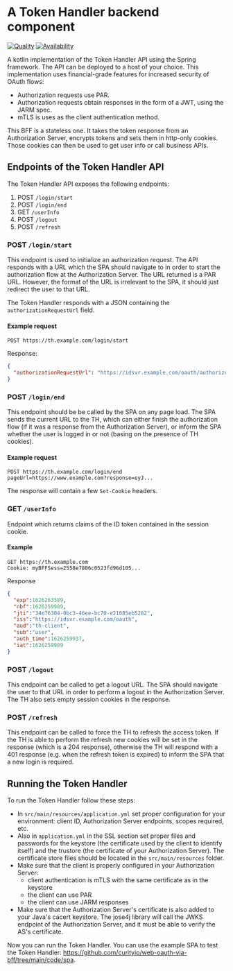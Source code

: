 # A Token Handler backend component

[![Quality](https://img.shields.io/badge/quality-experiment-red)](https://curity.io/resources/code-examples/status/)
[![Availability](https://img.shields.io/badge/availability-source-blue)](https://curity.io/resources/code-examples/status/)

A kotlin implementation of the Token Handler API using the Spring framework. The API can be deployed to a host of your choice. This implementation uses financial-grade features for increased security of OAuth flows:

- Authorization requests use PAR.
- Authorization requests obtain responses in the form of a JWT, using the JARM spec.
- mTLS is uses as the client authentication method.

This BFF is a stateless one. It takes the token response from an Authorization Server, encrypts tokens and sets them in http-only cookies. Those cookies can then be used to get user info or call business APIs.

## Endpoints of the Token Handler API

The Token Handler API exposes the following endpoints:

1. POST `/login/start`
2. POST `/login/end`
3. GET `/userInfo`
4. POST `/logout`
5. POST `/refresh`

### POST `/login/start`

This endpoint is used to initialize an authorization request. The API responds with a URL which the SPA should navigate to in order to start the authorization flow at the Authorization Server. The URL returned is a PAR URL. However, the format of the URL is irrelevant to the SPA, it should just redirect the user to that URL.

The Token Handler responds with a JSON containing the `authorizationRequestUrl` field.

#### Example request

`POST https://th.example.com/login/start`

Response:
```json
{
  "authorizationRequestUrl": "https://idsvr.example.com/oauth/authorize?client_id=bff_client&request_uri=urn:ietf:params:oauth:request_uri:c0...43"
}
```

### POST `/login/end`

This endpoint should be be called by the SPA on any page load. The SPA sends the current URL to the TH, which can either finish the authorization flow (if it was a response from the Authorization Server), or inform the SPA whether the user is logged in or not (basing on the presence of TH cookies).

#### Example request

```http
POST https://th.example.com/login/end
pageUrl=https://www.example.com?response=eyJ...
```

The response will contain a few `Set-Cookie` headers.

### GET `/userInfo`

Endpoint which returns claims of the ID token contained in the session cookie.

#### Example

```http
GET https://th.example.com
Cookie: myBFFSess=2558e7806c0523fd96d105...
```

Response

```json
{
  "exp":1626263589,
  "nbf":1626259989,
  "jti":"34e76304-0bc3-46ee-bc70-e21685eb5282",
  "iss":"https://idsvr.example.com/oauth",
  "aud":"th-client",
  "sub":"user",
  "auth_time":1626259937,
  "iat":1626259989
}
```

### POST `/logout`

This endpoint can be called to get a logout URL. The SPA should navigate the user to that URL in order to perform a logout in the Authorization Server. The TH also sets empty session cookies in the response.

### POST `/refresh`

This endpoint can be called to force the TH to refresh the access token. If the TH is able to perform the refresh new cookies will be set in the response (which is a 204 response), otherwise the TH will respond with a 401 response (e.g. when the refresh token is expired) to inform the SPA that a new login is required. 

## Running the Token Handler

To run the Token Handler follow these steps:

- In `src/main/resources/application.yml` set proper configuration for your environment: client ID, Authorization Server endpoints, scopes required, etc.
- Also in `application.yml` in the SSL section set proper files and passwords for the keystore (the certificate used by the client to identify itself) and the trustore (the certificate of your Authorization Server). The certificate store files should be located in the `src/main/resources` folder.
- Make sure that the client is properly configured in your Authorization Server:
   - client authentication is mTLS with the same certificate as in the keystore
   - the client can use PAR
   - the client can use JARM responses
- Make sure that the Authorization Server's certificate is also added to your Java's cacert keystore. The jose4j library will call the JWKS endpoint of the Authorization Server, and it must be able to verify the AS's certificate. 

Now you can run the Token Handler. You can use the example SPA to test the Token Handler: https://github.com/curityio/web-oauth-via-bff/tree/main/code/spa.
